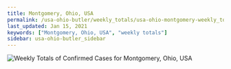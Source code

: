 ```yaml
---
title: Montgomery, Ohio, USA
permalink: /usa-ohio-butler/weekly_totals/usa-ohio-montgomery-weekly_totals.html
last_updated: Jan 15, 2021
keywords: ["Montgomery, Ohio, USA", "weekly totals"]
sidebar: usa-ohio-butler_sidebar
---
```


![Weekly Totals of Confirmed Cases for Montgomery, Ohio, USA](/covid_tracker/images/graphs/usa-ohio-montgomery-weekly_totals_graph.png)
